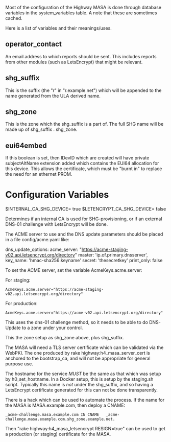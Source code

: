Most of the configuration of the Highway MASA is done through database
variables in the system_variables table.  A note that these are sometimes
cached.

Here is a list of variables and their meanings/uses.

operator_contact
----------------

An email address to which reports should be sent.
This includes reports from other modules (such as LetsEncrypt) that might be
relevant.

shg_suffix
----------

This is the suffix (the "r" in "r.example.net") which will be appended to the
name generated from the ULA derived name.

shg_zone
--------

This is the zone which the shg_suffix is a part of.
The full SHG name will be made up of shg\_suffix . shg\_zone.

eui64embed
----------
If this boolean is set, then IDevID which are created will have
private subjectAltName extension added which contains the EUI64 allocation
for this device.  This allows the certificate, which must be "burnt in"
to replace the need for an ethernet PROM.

Configuration Variables
=======================

$INTERNAL_CA_SHG_DEVICE=             true
$LETENCRYPT_CA_SHG_DEVICE=           false

Determines if an internal CA is used for SHG-provisioning, or if an external
DNS-01 challenge with LetsEncrypt will be done.

The ACME server to use and the DNS update parameters should be placed in a
file config/acme.yaml like:

dns_update_options:
  acme_server: "https://acme-staging-v02.api.letsencrypt.org/directory"
  master: 'ip.of.primary.dnsserver',
  key_name: 'hmac-sha256:keyname'
  secret:  'thesecretkey'
  print_only: false

To set the ACME server, set the variable AcmeKeys.acme.server:

For staging:

    AcmeKeys.acme.server="https://acme-staging-v02.api.letsencrypt.org/directory"

For production:

    AcmeKeys.acme.server="https://acme-v02.api.letsencrypt.org/directory"

This uses the dns-01 challenge method, so it needs to be able to do
DNS-Update to a zone under your control.

This the zone setup as shg\_zone above, plus shg\_suffix.

The MASA will need a TLS server certificate which can be validated via the
WebPKI.  The one produced by rake highway:h4\_masa\_server\_cert is anchored
to the bootstrap_ca, and will not be appropriate for general purpose use.

The hostname for the service *MUST* be the same as that which was setup by
h0\_set\_hostname.  In a Docker setup, this is setup by the staging.sh script.
Typically this name is *not* under the shg\_suffix, and so having a
LetsEncrypt certificate generated for this can not be done transparently.

There is a hack which can be used to automate the process.  If the name
for the MASA is MASA.example.com, then deploy a CNAME:

    _acme-challenge.masa.example.com IN CNAME   _acme-challenge.masa.example.com.shg_zone.example.net.

Then "rake highway:h4\_masa\_letsencrypt RESIGN=true" can be used to get a
production (or staging) certificate for the MASA.




